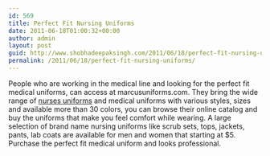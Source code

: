 ```yaml
---
id: 569
title: Perfect Fit Nursing Uniforms
date: 2011-06-18T01:00:32+00:00
author: admin
layout: post
guid: http://www.shobhadeepaksingh.com/2011/06/18/perfect-fit-nursing-uniforms/
permalink: /2011/06/18/perfect-fit-nursing-uniforms/
---
```

People who are working in the medical line and looking for the perfect fit medical uniforms, can access at marcusuniforms.com. They bring the wide range of [nurses uniforms](http://www.marcusuniforms.com) and medical uniforms with various styles, sizes and available more than 30 colors, you can browse their online catalog and buy the uniforms that make you feel comfort while wearing. A large selection of brand name nursing uniforms like scrub sets, tops, jackets, pants, lab coats are available for men and women that starting at $5. Purchase the perfect fit medical uniform and looks professional.